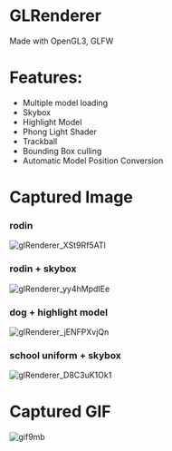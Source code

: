 # GLRenderer
Made with OpenGL3, GLFW

# Features:
- Multiple model loading
- Skybox
- Highlight Model
- Phong Light Shader
- Trackball
- Bounding Box culling
- Automatic Model Position Conversion
  
# Captured Image
### rodin
![glRenderer_XSt9Rf5ATl](https://github.com/whgusdn321/glRenderer/assets/43023361/b059e69a-3d2f-4b03-b14d-c14a05b73b08)


### rodin + skybox
![glRenderer_yy4hMpdIEe](https://github.com/whgusdn321/glRenderer/assets/43023361/cc7e0dee-14b0-4eb5-b25d-cceb33adb21e)


### dog + highlight model
![glRenderer_jENFPXvjQn](https://github.com/whgusdn321/glRenderer/assets/43023361/5522a739-fd08-40fa-84b8-706ca1e957dd)

### school uniform + skybox
![glRenderer_D8C3uK1Ok1](https://github.com/whgusdn321/glRenderer/assets/43023361/4de2463b-97be-414f-98c7-148ebb56a055)

# Captured GIF
![gif9mb](https://github.com/whgusdn321/glRenderer/assets/43023361/b83d83f3-e4c5-4b2d-94ff-8f350d892466)
